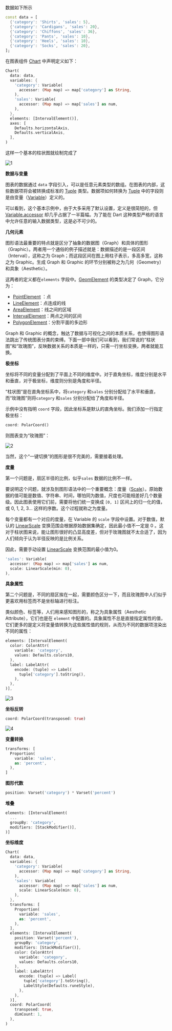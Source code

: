 数据如下所示

```dart
const data = [
  {'category': 'Shirts', 'sales': 5},
  {'category': 'Cardigans', 'sales': 20},
  {'category': 'Chiffons', 'sales': 36},
  {'category': 'Pants', 'sales': 10},
  {'category': 'Heels', 'sales': 10},
  {'category': 'Socks', 'sales': 20},
];
```

在图表组件 [Chart](https://pub.dev/documentation/graphic/latest/graphic/Chart-class.html) 中声明定义如下：

```dart
Chart(
  data: data,
  variables: {
    'category': Variable(
      accessor: (Map map) => map['category'] as String,
    ),
    'sales': Variable(
      accessor: (Map map) => map['sales'] as num,
    ),
  },
  elements: [IntervalElement()],
  axes: [
    Defaults.horizontalAxis,
    Defaults.verticalAxis,
  ],
)
```

这样一个基本的柱状图就绘制完成了

![1](1.jpg)



**数据与变量**

图表的数据通过 `data` 字段引入，可以是任意元素类型的数组。在图表的内部，这些数据项将会被转换成标准的 [Tuple](https://pub.dev/documentation/graphic/latest/graphic/Tuple.html) 类型。数据项如何转换为 [Tuple](https://pub.dev/documentation/graphic/latest/graphic/Tuple.html) 中的字段则是由变量（[Variable](https://pub.dev/documentation/graphic/latest/graphic/Variable-class.html)）定义的。

可以看到，这个基本示例中，由于大多采用了默认设置，定义是很简短的，但 [Variable.accessor](https://pub.dev/documentation/graphic/latest/graphic/Variable/accessor.html) 却几乎占据了一半篇幅。为了能在 Dart 这种类型严格的语言中允许任意的输入数据类型，这是必不可少的。

**几何元素**

图形语法最重要的特点就是区分了抽象的数据图（Graph）和具体的图形（Graphic）。两者用一个通俗的例子描述就是：数据描述的是一段区间（Interval），这称之为 Graph；而这段区间在图上用柱子表示，多高多宽，这称之为 Graphic。生成 Graph 和 Graphic 的环节分别被称之为几何（Geometry）和具象（Aesthetic）。

这两者的定义都在`elements` 字段中。[GeomElement](https://pub.dev/documentation/graphic/latest/graphic/GeomElement-class.html) 的类型决定了 Graph，它分为：

- [PointElement](https://pub.dev/documentation/graphic/latest/graphic/PointElement-class.html) ：点
- [LineElement](https://pub.dev/documentation/graphic/latest/graphic/LineElement-class.html)：点连成的线
- [AreaElement](https://pub.dev/documentation/graphic/latest/graphic/AreaElement-class.html)：线之间的区域
- [IntervalElement](https://pub.dev/documentation/graphic/latest/graphic/IntervalElement-class.html)：两点之间的区间
- [PolygonElement](https://pub.dev/documentation/graphic/latest/graphic/PolygonElement-class.html)：分割平面的多边形

Graph 和 Graphic 的概念，触达了数据与可视化之间的本质关系，也使得图形语法跳出了传统图表分类的束缚。下面一部中我们可以看到，我们常说的“柱状图”和“玫瑰图”，反映数据关系的本质是一样的，只需一行坐标变换，两者就能互换。

**极坐标**

坐标将不同的变量分配到了平面上不同的维度中。对于直角坐标，维度分别是水平和垂直，对于极坐标，维度则分别是角度和半径。

“柱状图”是在直角坐标系中，将`category` 和`sales` 分别分配给了水平和垂直，而“玫瑰图”则将`category` 和`sales` 分别分配给了角度和半径。

示例中没有指明 `coord` 字段，因此坐标系是默认的直角坐标。我们添加一行指定极坐标：

```dart
coord: PolarCoord()
```

则图表变为“玫瑰图”：

![2](2.jpg)

当然，这个“一键切换”的图形是很不完美的，需要接着处理。

**度量**

第一个问题是，扇区半径的比例，似乎`sales` 数据的比例不一样。

要说明这个问题，就涉及到图形语法中的一个重要概念：度量（[Scale](https://pub.dev/documentation/graphic/latest/graphic/Scale-class.html)）。原始数据的值可能是数值、字符串、时间，哪怕同为数值，尺度也可能相差好几个数量级。因此图表使用它们前，需要将他们统一变换成 `[0, 1]` 区间上的归一化的值，或 0, 1, 2, 3... 这样的序数。这个过程就称之为度量。

每个变量都有一个对应的度量，在 Variable 的 `scale` 字段中设置。对于数值，默认的 [LinearScale](https://pub.dev/documentation/graphic/latest/graphic/LinearScale-class.html) 变换范围会根据原始数据集确定，因此最小值不一定是 0 。这对于柱状图来说，能让图形很好的凸显高度差，但对于玫瑰图就不太合适了，因为人们倾向于认为半径反映的是比例关系。

因此，需要手动设置 [LinearScale](https://pub.dev/documentation/graphic/latest/graphic/LinearScale-class.html) 变换范围的最小值为0。

```dart
'sales': Variable(
  accessor: (Map map) => map['sales'] as num,
  scale: LinearScale(min: 0),
),
```

**具象属性**

第二个问题是，不同的扇区挨在一起，需要颜色区分一下，而且玫瑰图中人们似乎更喜欢用标签而不是坐标轴进行标注。

类似颜色、标签等，人们用来感知图形的，称之为具象属性（Aesthetic Attribute），它们也是在 `element` 中配置的。具象属性不总是直接指定属性的值，它们更多的是定义将变量值转换为这些属性值的规则，从而为不同的数据项渲染出不同的属性：

```dart
elements: [IntervalElement(
  color: ColorAttr(
    variable: 'category',
    values: Defaults.colors10,
  ),
  label: LabelAttr(
    encode: (tuple) => Label(
      tuple['category'].toString(),
    ),
  ),
)],
```







![3](3.jpg)

**坐标反转**

```dart
coord: PolarCoord(transposed: true)
```

![4](4.jpg)

**变量转换**

```dart
transforms: [
  Proportion(
    variable: 'sales',
    as: 'percent',
  ),
]
```

**图形代数**

```dart
position: Varset('category') * Varset('percent')
```



**堆叠**

```dart
elements: [IntervalElement(
  ...
  groupBy: 'category',
  modifiers: [StackModifier()],
)]
```



**坐标维度**

```dart
Chart(
  data: data,
  variables: {
    'category': Variable(
      accessor: (Map map) => map['category'] as String,
    ),
    'sales': Variable(
      accessor: (Map map) => map['sales'] as num,
      scale: LinearScale(min: 0),
    ),
  },
  transforms: [
    Proportion(
      variable: 'sales',
      as: 'percent',
    ),
  ],
  elements: [IntervalElement(
    position: Varset('percent'),
    groupBy: 'category',
    modifiers: [StackModifier()],
    color: ColorAttr(
      variable: 'category',
      values: Defaults.colors10,
    ),
    label: LabelAttr(
      encode: (tuple) => Label(
        tuple['category'].toString(),
        LabelStyle(Defaults.runeStyle),
      ),
    ),
  )],
  coord: PolarCoord(
    transposed: true,
    dimCount: 1,
  ),
)
```


